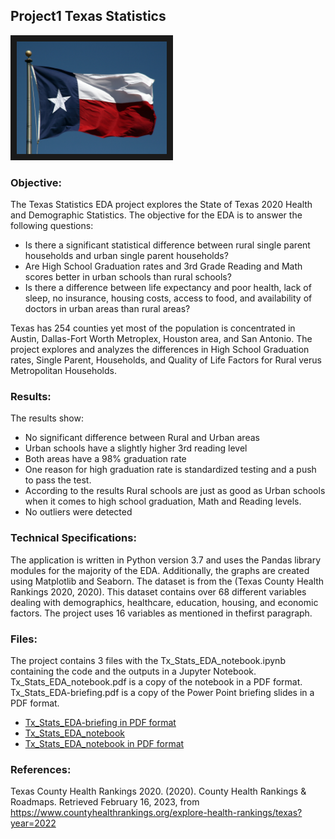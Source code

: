 


## Project1 Texas Statistics

<img src="./flag.jpg" 
 width="240" height="180" border="10" />


### Objective:

The Texas Statistics EDA project explores the State of Texas 2020 Health and Demographic Statistics. The objective for the EDA is to answer the following questions:

* Is there a significant statistical difference between rural single parent households and urban single parent households?
* Are High School Graduation rates and 3rd Grade Reading and Math scores better in urban schools than rural schools?
* Is there a difference between life expectancy and poor health, lack of sleep, no insurance, housing costs, access to food, and
 availability of doctors in urban areas than rural areas?
 
Texas has 254 counties yet most of the population is concentrated in Austin, Dallas-Fort Worth Metroplex, Houston area, and San Antonio. The project explores and analyzes the differences in High School Graduation rates, Single Parent, Households, and Quality of Life Factors for Rural verus Metropolitan Households. 

### Results:

The results show:

* No significant difference between Rural and Urban areas
* Urban schools have a slightly higher 3rd reading level
* Both areas have a 98% graduation rate
* One reason for high graduation rate is standardized testing and a push to pass the test.
* According to the results Rural schools are just as good as Urban schools when it comes to
  high school graduation, Math and Reading levels.
* No outliers were detected

### Technical Specifications:

The application is written in Python version 3.7 and uses the Pandas library modules for the majority of the EDA. Additionally, the graphs are created using Matplotlib and Seaborn. The dataset is from the (Texas County Health Rankings 2020, 2020).  This dataset contains over 68 different variables dealing with demographics, healthcare, education, housing, and economic factors.  The project uses 16 variables as mentioned in thefirst paragraph.

### Files:

The project contains 3 files with the Tx_Stats_EDA_notebook.ipynb containing the code and the outputs in a Jupyter Notebook. Tx_Stats_EDA_notebook.pdf is a copy of the notebook in a PDF format.  Tx_Stats_EDA-briefing.pdf is a copy of the Power Point briefing slides in a PDF format.

* [Tx_Stats_EDA-briefing in PDF format](./Tx_Stats_EDA-briefing.pdf)
* [Tx_Stats_EDA_notebook](./Tx_Stats_EDA_notebook.ipynb)
* [Tx_Stats_EDA_notebook in PDF format](./Tx_Stats_EDA_notebook.pdf)


### References:

Texas County Health Rankings 2020. (2020). County Health Rankings & Roadmaps. Retrieved February 16, 2023, from https://www.countyhealthrankings.org/explore-health-rankings/texas?year=2022
